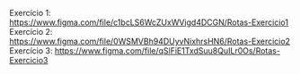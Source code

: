 Exercício 1: https://www.figma.com/file/c1bcLS6WcZUxWVigd4DCGN/Rotas-Exercicio1
Exercício 2: https://www.figma.com/file/0WSMVBh94DUyvNixhrsHN6/Rotas-Exercicio2
Exercício 3: https://www.figma.com/file/qSlFiE1TxdSuu8QuILr0Os/Rotas-Exercicio3

